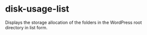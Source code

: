 # disk-usage-list
Displays the storage allocation of the folders in the WordPress root directory in list form.
